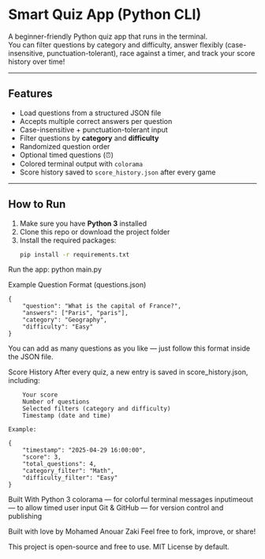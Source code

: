 # Smart Quiz App (Python CLI)

A beginner-friendly Python quiz app that runs in the terminal.  
You can filter questions by category and difficulty, answer flexibly (case-insensitive, punctuation-tolerant), race against a timer, and track your score history over time!

---

## Features

- Load questions from a structured JSON file
- Accepts multiple correct answers per question
- Case-insensitive + punctuation-tolerant input
- Filter questions by **category** and **difficulty**
- Randomized question order
- Optional timed questions (⏰)
- Colored terminal output with `colorama`
- Score history saved to `score_history.json` after every game

---

## How to Run

1. Make sure you have **Python 3** installed  
2. Clone this repo or download the project folder  
3. Install the required packages:
   ```bash
   pip install -r requirements.txt

Run the app: 
    python main.py

Example Question Format (questions.json)

    {
        "question": "What is the capital of France?",
        "answers": ["Paris", "paris"],
        "category": "Geography",
        "difficulty": "Easy"
    }

You can add as many questions as you like — just follow this format inside the JSON file.

Score History
    After every quiz, a new entry is saved in score_history.json, including:

        Your score
        Number of questions
        Selected filters (category and difficulty)
        Timestamp (date and time)
    
    Example: 

    {
        "timestamp": "2025-04-29 16:00:00",
        "score": 3,
        "total_questions": 4,
        "category_filter": "Math",
        "difficulty_filter": "Easy"
    }

Built With
    Python 3
    colorama — for colorful terminal messages
    inputimeout — to allow timed user input
    Git & GitHub — for version control and publishing

Built with love by Mohamed Anouar Zaki
Feel free to fork, improve, or share!

This project is open-source and free to use. MIT License by default.



